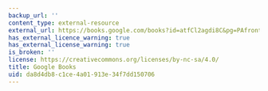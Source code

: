 ```yaml
---
backup_url: ''
content_type: external-resource
external_url: https://books.google.com/books?id=atfCl2agdi8C&pg=PAfrontcover#v=onepage&q&f=false
has_external_licence_warning: true
has_external_license_warning: true
is_broken: ''
license: https://creativecommons.org/licenses/by-nc-sa/4.0/
title: Google Books
uid: da8d4db8-c1ce-4a01-913e-34f7dd150706
---
```

